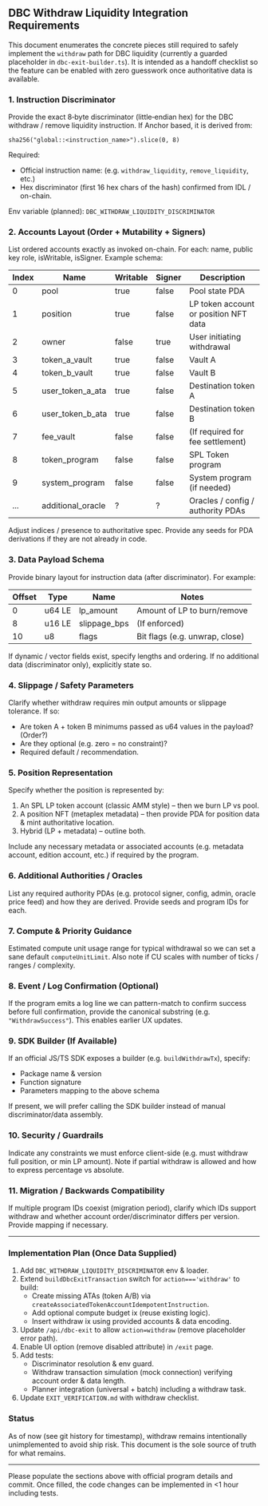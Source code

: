 ## DBC Withdraw Liquidity Integration Requirements

This document enumerates the concrete pieces still required to safely implement the `withdraw` path
for DBC liquidity (currently a guarded placeholder in `dbc-exit-builder.ts`). It is intended as a
handoff checklist so the feature can be enabled with zero guesswork once authoritative data is
available.

### 1. Instruction Discriminator

Provide the exact 8‑byte discriminator (little‑endian hex) for the DBC withdraw / remove liquidity
instruction. If Anchor based, it is derived from:

```
sha256("global::<instruction_name>").slice(0, 8)
```

Required:
- Official instruction name: (e.g. `withdraw_liquidity`, `remove_liquidity`, etc.)
- Hex discriminator (first 16 hex chars of the hash) confirmed from IDL / on-chain.

Env variable (planned): `DBC_WITHDRAW_LIQUIDITY_DISCRIMINATOR`

### 2. Accounts Layout (Order + Mutability + Signers)

List ordered accounts exactly as invoked on-chain. For each: name, public key role, isWritable,
isSigner. Example schema:

| Index | Name              | Writable | Signer | Description |
|-------|-------------------|----------|--------|-------------|
| 0     | pool              | true     | false  | Pool state PDA |
| 1     | position          | true     | false  | LP token account or position NFT data |
| 2     | owner             | false    | true   | User initiating withdrawal |
| 3     | token_a_vault     | true     | false  | Vault A |
| 4     | token_b_vault     | true     | false  | Vault B |
| 5     | user_token_a_ata  | true     | false  | Destination token A |
| 6     | user_token_b_ata  | true     | false  | Destination token B |
| 7     | fee_vault         | false    | false  | (If required for fee settlement) |
| 8     | token_program     | false    | false  | SPL Token program |
| 9     | system_program    | false    | false  | System program (if needed) |
| ...   | additional_oracle | ?        | ?      | Oracles / config / authority PDAs |

Adjust indices / presence to authoritative spec. Provide any seeds for PDA derivations if they are
not already in code.

### 3. Data Payload Schema

Provide binary layout for instruction data (after discriminator). For example:

| Offset | Type    | Name          | Notes |
|--------|---------|---------------|-------|
| 0      | u64 LE  | lp_amount     | Amount of LP to burn/remove |
| 8      | u16 LE  | slippage_bps  | (If enforced) |
| 10     | u8      | flags         | Bit flags (e.g. unwrap, close) |

If dynamic / vector fields exist, specify lengths and ordering. If no additional data (discriminator
only), explicitly state so.

### 4. Slippage / Safety Parameters

Clarify whether withdraw requires min output amounts or slippage tolerance. If so:
- Are token A + token B minimums passed as u64 values in the payload? (Order?)
- Are they optional (e.g. zero = no constraint)?
- Required default / recommendation.

### 5. Position Representation

Specify whether the position is represented by:
1. An SPL LP token account (classic AMM style) – then we burn LP vs pool.
2. A position NFT (metaplex metadata) – then provide PDA for position data & mint authoritative location.
3. Hybrid (LP + metadata) – outline both.

Include any necessary metadata or associated accounts (e.g. metadata account, edition account, etc.)
if required by the program.

### 6. Additional Authorities / Oracles

List any required authority PDAs (e.g. protocol signer, config, admin, oracle price feed) and how
they are derived. Provide seeds and program IDs for each.

### 7. Compute & Priority Guidance

Estimated compute unit usage range for typical withdrawal so we can set a sane default
`computeUnitLimit`. Also note if CU scales with number of ticks / ranges / complexity.

### 8. Event / Log Confirmation (Optional)

If the program emits a log line we can pattern-match to confirm success before full confirmation,
provide the canonical substring (e.g. `"WithdrawSuccess"`). This enables earlier UX updates.

### 9. SDK Builder (If Available)

If an official JS/TS SDK exposes a builder (e.g. `buildWithdrawTx`), specify:
- Package name & version
- Function signature
- Parameters mapping to the above schema

If present, we will prefer calling the SDK builder instead of manual discriminator/data assembly.

### 10. Security / Guardrails

Indicate any constraints we must enforce client-side (e.g. must withdraw full position, or min LP
amount). Note if partial withdraw is allowed and how to express percentage vs absolute.

### 11. Migration / Backwards Compatibility

If multiple program IDs coexist (migration period), clarify which IDs support withdraw and whether
account order/discriminator differs per version. Provide mapping if necessary.

---

### Implementation Plan (Once Data Supplied)
1. Add `DBC_WITHDRAW_LIQUIDITY_DISCRIMINATOR` env & loader.
2. Extend `buildDbcExitTransaction` switch for `action==='withdraw'` to build:
   - Create missing ATAs (token A/B) via `createAssociatedTokenAccountIdempotentInstruction`.
   - Add optional compute budget ix (reuse existing logic).
   - Insert withdraw ix using provided accounts & data encoding.
3. Update `/api/dbc-exit` to allow `action=withdraw` (remove placeholder error path).
4. Enable UI option (remove disabled attribute) in `/exit` page.
5. Add tests:
   - Discriminator resolution & env guard.
   - Withdraw transaction simulation (mock connection) verifying account order & data length.
   - Planner integration (universal + batch) including a withdraw task.
6. Update `EXIT_VERIFICATION.md` with withdraw checklist.

### Status
As of now (see git history for timestamp), withdraw remains intentionally unimplemented to avoid
ship risk. This document is the sole source of truth for what remains.

---
Please populate the sections above with official program details and commit. Once filled, the code
changes can be implemented in <1 hour including tests.
